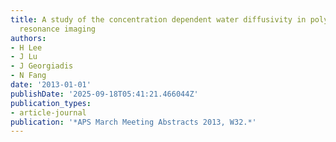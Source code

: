 ```yaml
---
title: A study of the concentration dependent water diffusivity in polymer using magnetic
  resonance imaging
authors:
- H Lee
- J Lu
- J Georgiadis
- N Fang
date: '2013-01-01'
publishDate: '2025-09-18T05:41:21.466044Z'
publication_types:
- article-journal
publication: '*APS March Meeting Abstracts 2013, W32.*'
---
```

